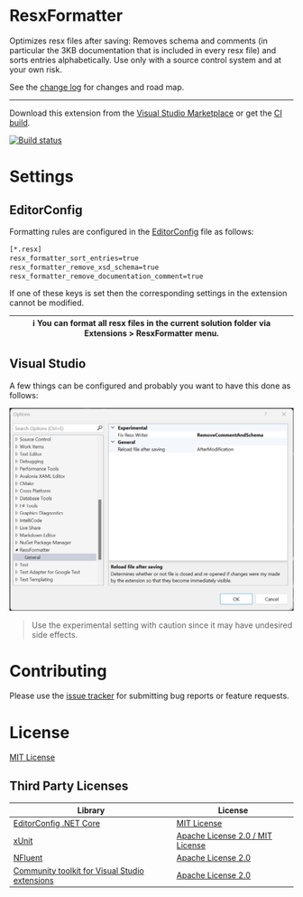 # ResxFormatter
Optimizes resx files after saving: Removes schema and comments (in particular the 3KB documentation that is included in every resx file) and sorts entries alphabetically. Use only with a source control system and at your own risk.

See the [change log](CHANGELOG.md) for changes and road map.

----
Download this extension from the [Visual Studio Marketplace](https://marketplace.visualstudio.com/items?itemName=stefan-egli.ResxFormatter)
or get the [CI build](http://vsixgallery.com/extension/ResxFormatter.61507132-4401-47b1-9950-575e43b964c6/).


[![Build status](https://ci.appveyor.com/api/projects/status/3fn0a5uhraovv6a3?svg=true)](https://ci.appveyor.com/project/stefanegli/resxformatter)


# Settings

## EditorConfig
Formatting rules are configured in the [EditorConfig](https://editorconfig.org/) file as follows:

```
[*.resx]
resx_formatter_sort_entries=true
resx_formatter_remove_xsd_schema=true
resx_formatter_remove_documentation_comment=true
```

If one of these keys is set then the corresponding settings in the extension cannot be modified.

| :information_source: You can format all resx files in the current solution folder via Extensions > ResxFormatter menu. |
| ---- |


## Visual Studio
A few things can be configured and probably you want to have this done as follows:

![Settings](ResxFormatter/_doc/Settings.png)

> Use the experimental setting with caution since it may have undesired side effects.


# Contributing
Please use the [issue tracker](https://github.com/stefanegli/ResxFormatter/issues) for submitting bug reports or feature requests.

# License
[MIT License](LICENSE)

## Third Party Licenses

| Library | License |
| ------- |---------|
| [EditorConfig .NET Core](https://github.com/editorconfig/editorconfig-core-net) | [MIT License](https://github.com/editorconfig/editorconfig-core-net/blob/master/LICENSE) |
| [xUnit](https://github.com/xunit/xunit) | [Apache License 2.0 / MIT License](https://github.com/xunit/xunit/blob/main/LICENSE) |
| [NFluent](https://github.com/tpierrain/NFluent) | [Apache License 2.0](https://github.com/tpierrain/NFluent/blob/master/LICENSE.txt) |
| [Community toolkit for Visual Studio extensions](https://github.com/VsixCommunity/Community.VisualStudio.Toolkit) | [Apache License 2.0](https://github.com/VsixCommunity/Community.VisualStudio.Toolkit/blob/master/LICENSE) |

